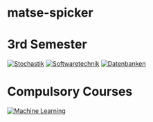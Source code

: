 # matse-spicker

# 3rd Semester
[![Stochastik](https://github.com/pblan/matse-spicker/actions/workflows/sto.yml/badge.svg)](https://github.com/pblan/matse-spicker/actions/workflows/sto.yml)
[![Softwaretechnik](https://github.com/pblan/matse-spicker/actions/workflows/swt.yml/badge.svg)](https://github.com/pblan/matse-spicker/actions/workflows/swt.yml)
[![Datenbanken](https://github.com/pblan/matse-spicker/actions/workflows/db.yml/badge.svg)](https://github.com/pblan/matse-spicker/actions/workflows/db.yml)

# Compulsory Courses
[![Machine Learning](https://github.com/pblan/matse-spicker/actions/workflows/ml.yml/badge.svg)](https://github.com/pblan/matse-spicker/actions/workflows/ml.yml)